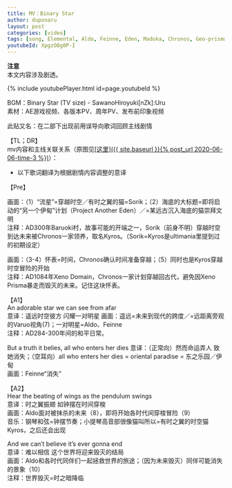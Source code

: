 ```yaml
---
title: MV：Binary Star
author: duponaru
layout: post
categories: [video]
tags: [song, Elemental, Aldo, Feinne, Eden, Madoka, Chronos, Geo-prisma, cat]
youtubeId: XpgzO8g0P-I
---
```


**注意**  
本文内容涉及剧透。  

{% include youtubePlayer.html id=page.youtubeId %}  
 
BGM：Binary Star (TV size) - SawanoHiroyuki[nZk]:Uru  
素材：AE游戏视频、各版本PV、周年PV、发布前印象视频   

此贴又名：在二部下出现前用误导向歌词回顾主线剧情  

【TL；DR】  
mv内容和主线关联关系（原图见<ins>[这里]({{ site.baseurl }}{% post_url 2020-06-06-time-3 %})</ins>）：   
<span class="image centered"><img src="{{ '/assets/post_img/2020-06-27/timeline_cmt.png' | relative_url }}" alt="" /></span>   

* 以下歌词翻译为根据剧情内容调整的意译  


【Pre】 

<span class="image centered"><img src="{{ '/assets/post_img/2020-06-27/cut_pre_01.png' | relative_url }}" alt="" /></span>   
画面：（1）“流星”=穿越时空／有时之翼的猫=Sorik；（2）海底的大标题=即将启动的“另一个伊甸”计划（Project Another Eden）／=某远古沉入海底的猫崇拜文明  
注释：AD300年Baruoki村，故事可能的开端之一，Sorik（前身不明）穿越时空到达未来被Chronos一家领养，取名Kyros。（Sorik=Kyros是ultimania里提到过的初期设定）    

<span class="image centered"><img src="{{ '/assets/post_img/2020-06-27/cut_pre_03.png' | relative_url }}" alt="" /></span>   
画面：（3-4）怀表=时间，Chronos确认时间准备穿越；（5）同时也是Kyros穿越时空冒险的开始  
注释：AD1084年Xeno Domain，Chronos一家计划穿越回古代，避免因Xeno Prisma暴走而毁灭的未来。记住这块怀表。  

【A1】 
<span class="image centered"><img src="{{ '/assets/post_img/2020-06-27/cut_06.png' | relative_url }}" alt="" /></span>   
An adorable star we can see from afar  
意译：遥远时空彼方 闪耀一对明星
画面：遥远=未来到现代的跨度／=远距离旁观的Varuo视角(7)；一对明星=Aldo、Feinne  
注释：AD284-300年间的和平日常。  

But a truth it belies, all who enters her dies
意译：（正常向）然而命运弄人 致她消失；（空耳向）all who enters her dies = oriental paradise = 东之乐园／伊甸  
画面：Feinne“消失”  

【A2】 
<span class="image centered"><img src="{{ '/assets/post_img/2020-06-27/cut_08.png' | relative_url }}" alt="" /></span>   
Hear the beating of wings as the pendulum swings  
意译：时之翼振翅 如钟摆在时间穿梭  
画面：Aldo面对被抹杀的未来（8），即将开始各时代间穿梭冒险（9）  
音乐：钢琴和弦=钟摆节奏；小提琴高音部很像猫叫所以=有时之翼的时空猫Kyros，之后还会出现  

And we can’t believe it’s ever gonna end  
意译：难以相信 这个世界将迎来毁灭的结局  
画面：Aldo和各时代同伴们一起拯救世界的旅途；（因为未来毁灭）同伴可能消失的景象（10）    
注释：世界毁灭=时之暗降临  

